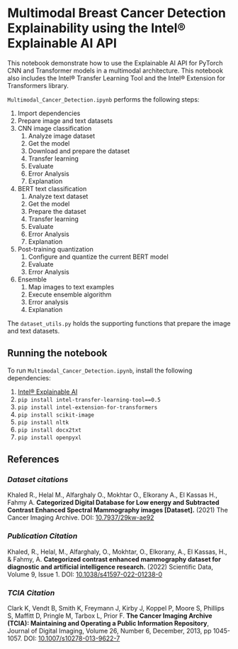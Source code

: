# Multimodal Breast Cancer Detection Explainability using the Intel® Explainable AI  API

This notebook demonstrate how to use the Explainable AI API for PyTorch CNN and Transformer models in a multimodal architecture. This notebook also includes the Intel® Transfer Learning Tool and the Intel® Extension for Transformers library.

`Multimodal_Cancer_Detection.ipynb` performs the following steps:
1. Import dependencies
2. Prepare image and text datasets
3. CNN image classification
    1. Analyze image dataset
    2. Get the model
    3. Download and prepare the dataset
    4. Transfer learning
    5. Evaluate
    6. Error Analysis
    7. Explanation
4. BERT text classification
    1. Analyze text dataset
    2. Get the model
    3. Prepare the dataset
    4. Transfer learning
    5. Evaluate
    6. Error Analysis
    7. Explanation
5.  Post-training quantization
    1. Configure and quantize the current BERT model
    2. Evaluate
    3. Error Analysis
6.  Ensemble
    1. Map images to text examples
    2. Execute ensemble algorithm
    3. Error analysis
    4. Explanation

The `dataset_utils.py` holds the supporting functions that prepare the image and text datasets.

## Running the notebook

To run `Multimodal_Cancer_Detection.ipynb`, install the following dependencies:
1. [Intel® Explainable AI](https://github.com/IntelAI/intel-xai-tools)
2. `pip install intel-transfer-learning-tool==0.5`
3. `pip install intel-extension-for-transformers`
4. `pip install scikit-image`
7. `pip install nltk`
8. `pip install docx2txt`
9. `pip install openpyxl`

## References

### _Dataset citations_
Khaled R., Helal M., Alfarghaly O., Mokhtar O., Elkorany A., El Kassas H., Fahmy A. <b>Categorized Digital Database for Low energy and Subtracted Contrast Enhanced Spectral Mammography images [Dataset].</b> (2021) The Cancer Imaging Archive. DOI:  [10.7937/29kw-ae92](https://doi.org/10.7937/29kw-ae92)

### _Publication Citation_
Khaled, R., Helal, M., Alfarghaly, O., Mokhtar, O., Elkorany, A., El Kassas, H., & Fahmy, A. <b>Categorized contrast enhanced mammography dataset for diagnostic and artificial intelligence research.</b> (2022) Scientific Data, Volume 9, Issue 1. DOI: [10.1038/s41597-022-01238-0](https://doi.org/10.1038/s41597-022-01238-0)

### _TCIA Citation_
Clark K, Vendt B, Smith K, Freymann J, Kirby J, Koppel P, Moore S, Phillips S, Maffitt D, Pringle M, Tarbox L, Prior F. <b>The Cancer Imaging Archive (TCIA): Maintaining and Operating a Public Information Repository</b>, Journal of Digital Imaging, Volume 26, Number 6, December, 2013, pp 1045-1057. DOI: [10.1007/s10278-013-9622-7](https://doi.org/10.1007/s10278-013-9622-7)